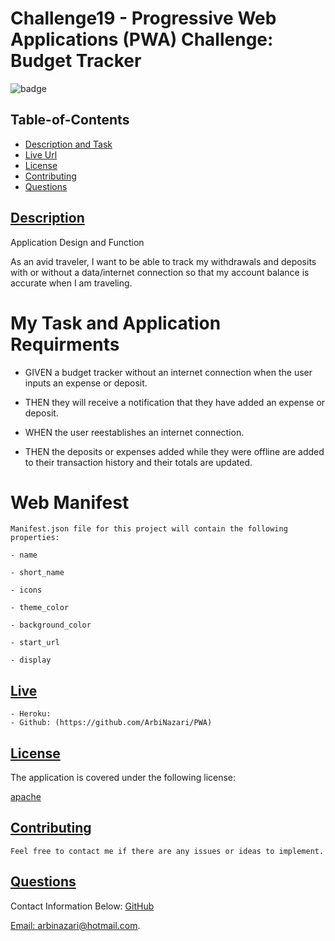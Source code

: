 
# Challenge19 - Progressive Web Applications (PWA) Challenge: Budget Tracker 
![badge](https://img.shields.io/badge/license-apache-blue)


  ## Table-of-Contents
  * [Description and Task](#description)
  * [Live Url](#live)   
  * [License](#license)   
  * [Contributing](#contributing)
  * [Questions](#questions)


 ## [Description](#table-of-contents)
 
Application Design and Function

As an avid traveler, I want to be able to track my withdrawals and deposits with 
or without a data/internet connection so that my account balance is 
accurate when I am traveling.


 # My Task and Application Requirments

 - GIVEN a budget tracker without an internet connection when the user inputs 
   an expense or deposit.

 - THEN they will receive a notification that they have added an expense or deposit.

 - WHEN the user reestablishes an internet connection.

 - THEN the deposits or expenses added while they were offline are added to their 
   transaction history and their totals are updated.

  # Web Manifest
    
    Manifest.json file for this project will contain the following properties:

    - name

    - short_name

    - icons

    - theme_color

    - background_color

    - start_url

    - display

  ## [Live](#table-of-contents)

    - Heroku:
    - Github: (https://github.com/ArbiNazari/PWA)

  ## [License](#table-of-contents)
  The application is covered under the following license:
  
  [apache](https://choosealicense.com/licenses/apache)
    
    
  ## [Contributing](#table-of-contents)
  
    Feel free to contact me if there are any issues or ideas to implement.
    
  ## [Questions](#table-of-contents)
  Contact Information Below:
  [GitHub](https://github.com/arbinazari)

  [Email: arbinazari@hotmail.com](mailto:arbinazari@hotmail.com).